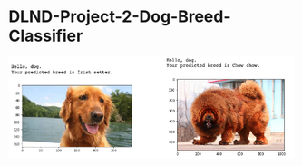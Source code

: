 # DLND-Project-2-Dog-Breed-Classifier

![dog_breed_predict](https://github.com/michlin0825/DLND-Project-2-Dog-Breed-Classifier/blob/master/dog_breed_predict.jpg)
